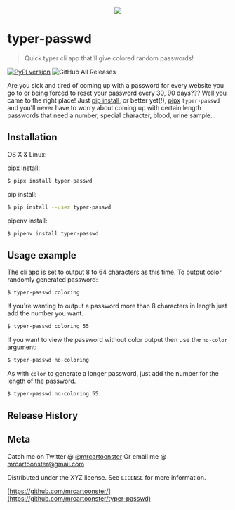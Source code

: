 <p align="center">
  <!--<img width="460" height="300" src="typpic.png">-->
  <img src="typpic.png">
</p>

# typer-passwd
> Quick typer cli app that'll give colored random passwords!

[![PyPI version](https://badge.fury.io/py/typer-passwd.svg)](https://badge.fury.io/py/typer-passwd) ![GitHub All Releases](https://img.shields.io/github/downloads/mrcartoonster/typer-passwd/total)

Are you sick and tired of coming up with a password for every website you go to or being forced to reset your password every 30, 90 days??? Well you came to the right place! Just [pip install](https://realpython.com/what-is-pip/#installing-packages-with-pip), or better yet(!), [pipx](https://pipxproject.github.io/pipx/examples/#pipx-install-examples) `typer-passwd` and you'll never have to worry about coming up with certain length passwords that need a number, special character, blood, urine sample...

## Installation

OS X & Linux:

pipx install:

```bash
$ pipx install typer-passwd
```

pip install:

```bash
$ pip install --user typer-passwd
```

pipenv install:

```bash
$ pipenv install typer-passwd
```


## Usage example

The cli app is set to output 8 to 64 characters as this time. To output color randomly generated password:

```bash
$ typer-passwd coloring
```

If you're wanting to output a password more than 8 characters in length just add the number you want.

```bash
$ typer-passwd coloring 55
```

If you want to view the password without color output then use the `no-color` argument:

```bash
$ typer-passwd no-coloring
```

As with `color` to generate a longer password, just add the number for the length of the password.

```bash
$ typer-passwd no-coloring 55
```


## Release History


## Meta

Catch me on Twitter @ [@mrcartoonster](https://twitter.com/mrcartoonster)
Or email me @ mrcartoonster@gmail.com

Distributed under the XYZ license. See ``LICENSE`` for more information.

[https://github.com/mrcartoonster/](https://github.com/mrcartoonster/typer-passwd)
